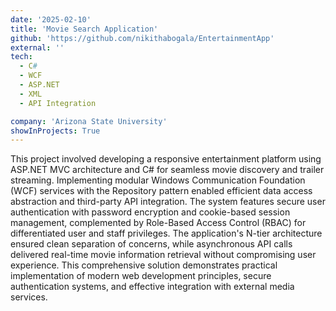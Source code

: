```yaml
---
date: '2025-02-10'
title: 'Movie Search Application'
github: 'https://github.com/nikithabogala/EntertainmentApp'
external: ''
tech:
  - C#
  - WCF
  - ASP.NET
  - XML
  - API Integration

company: 'Arizona State University'
showInProjects: True
---
```


This project involved developing a responsive entertainment platform using ASP.NET MVC architecture and C# for seamless movie discovery and trailer streaming. Implementing modular Windows Communication Foundation (WCF) services with the Repository pattern enabled efficient data access abstraction and third-party API integration. The system features secure user authentication with password encryption and cookie-based session management, complemented by Role-Based Access Control (RBAC) for differentiated user and staff privileges. The application's N-tier architecture ensured clean separation of concerns, while asynchronous API calls delivered real-time movie information retrieval without compromising user experience. This comprehensive solution demonstrates practical implementation of modern web development principles, secure authentication systems, and effective integration with external media services.
